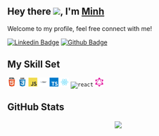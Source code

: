 ## Hey there <img src="https://media.giphy.com/media/hvRJCLFzcasrR4ia7z/giphy.gif" width="5%">, I'm [Minh](https://github.com/minhth-1529/)
Welcome to my profile, feel free connect with me!

[![Linkedin Badge](https://img.shields.io/badge/-minhtran1529-blue?style=flat&logo=Linkedin&logoColor=white&link=https://www.linkedin.com/in/minhtran1529/)](https://www.linkedin.com/in/minhtran1529/)
[![Github Badge](https://img.shields.io/badge/-minhth1529-100000?style=flat&logo=github&logoColor=white&link=https://github.com/minhth-1529/)](https://github.com/minhth-1529/)

## My Skill Set

<div>
<code><img height="20" alt="html" src="https://raw.githubusercontent.com/github/explore/80688e429a7d4ef2fca1e82350fe8e3517d3494d/topics/html/html.png"></code>
<code><img height="20" alt="css" src="https://raw.githubusercontent.com/github/explore/80688e429a7d4ef2fca1e82350fe8e3517d3494d/topics/css/css.png"></code>
<code><img height="20" alt="javascript" src="https://raw.githubusercontent.com/github/explore/80688e429a7d4ef2fca1e82350fe8e3517d3494d/topics/javascript/javascript.png"></code>
<code><img height="20" alt="jquery" src="https://raw.githubusercontent.com/github/explore/80688e429a7d4ef2fca1e82350fe8e3517d3494d/topics/jquery/jquery.png"></code>
<code><img height="20" alt="typescript" src="https://raw.githubusercontent.com/github/explore/80688e429a7d4ef2fca1e82350fe8e3517d3494d/topics/typescript/typescript.png"></code>
<code><img height="20" alt="react" src="https://raw.githubusercontent.com/github/explore/80688e429a7d4ef2fca1e82350fe8e3517d3494d/topics/react/react.png"></code>
<code><img height="20" alt="react" src="https://camo.githubusercontent.com/39791c3e4c4387b8b913628a8f258768ea3a4a71fc815ced2219f81c22c71f6a/68747470733a2f2f6173736574732e76657263656c2e636f6d2f696d6167652f75706c6f61642f76313636323133303535392f6e6578746a732f49636f6e5f6c696768745f6261636b67726f756e642e706e67"></code>
<code><img height="20" alt="graphql" src="https://raw.githubusercontent.com/github/explore/5c058a388828bb5fde0bcafd4bc867b5bb3f26f3/topics/graphql/graphql.png"></code>
</div>

## GitHub Stats
<div align="center"><img src="https://github-readme-stats.vercel.app/api?username=minhth-1529&show_icons=true&count_private=true&hide_border=true" align="center" /></div>
